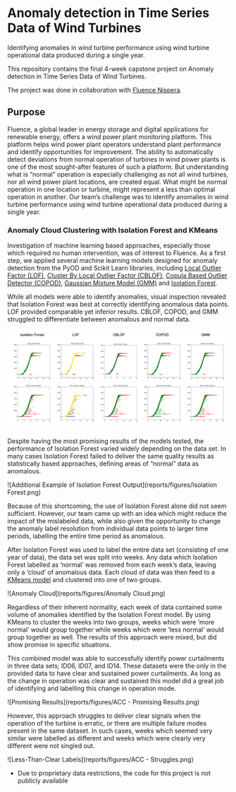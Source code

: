 # Anomaly detection in Time Series Data of Wind Turbines
Identifying anomalies in wind turbine performance using wind turbine operational data produced during a single year.

This repository contains the final 4-week capstone project on Anomaly detection in Time Series Data of Wind Turbines.

The project was done in collaboration with [Fluence Nispera](https://www.linkedin.com/company/nispera-ag/).

## Purpose

Fluence, a global leader in energy storage and digital applications for renewable energy, offers a wind power plant monitoring platform. This platform helps wind power plant operators understand plant performance and identify opportunities for improvement. The ability to automatically detect deviations from normal operation of turbines in wind power plants is one of the most sought-after features of such a platform. But understanding what is “normal” operation is especially challenging as not all wind turbines, nor all wind power plant locations, are created equal. What might be normal operation in one location or turbine, might represent a less than optimal operation in another. Our team’s challenge was to identify anomalies in wind turbine performance using wind turbine operational data produced during a single year.

### Anomaly Cloud Clustering with Isolation Forest and KMeans

Investigation of machine learning based approaches, especially those which required no human intervention, was of interest to Fluence. As a first step, we applied several machine learning models designed for anomaly detection from the PyOD and Scikit Learn libraries, including [Local Outlier Factor (LOF)](https://scikit-learn.org/stable/modules/generated/sklearn.neighbors.LocalOutlierFactor.html), [Cluster By Local Outlier Factor (CBLOF)](https://pyod.readthedocs.io/en/latest/pyod.models.html#module-pyod.models.cblof), [Copula Based Outlier Detector (COPOD)](https://pyod.readthedocs.io/en/latest/pyod.models.html#module-pyod.models.copod), [Gaussian Mixture Model (GMM)](https://pyod.readthedocs.io/en/latest/pyod.models.html#module-pyod.models.gmm) and [Isolation Forest](https://pyod.readthedocs.io/en/latest/pyod.models.html#module-pyod.models.iforest). 

While all models were able to identify anomalies, visual inspection revealed that Isolation Forest was best at correctly identifying anomalous data points. LOF provided comparable yet inferior results. CBLOF, COPOD, and GMM struggled to differentiate between anomalous and normal data. 

![Select Comparison of ML Model Outputs](/ML_Comparison.png)



Despite having the most promising results of the models tested, the performance of Isolation Forest varied widely depending on the data set. In many cases Isolation Forest failed to deliver the same quality results as statistically based approaches, defining areas of “normal” data as anomalous. 

![Additional Example of Isolation Forest Output](reports/figures/Isolation Forest.png)



Because of this shortcoming, the use of Isolation Forest alone did not seem sufficient. However, our team came up with an idea which might reduce the impact of the mislabeled data, while also given the opportunity to change the anomaly label resolution from individual data points to larger time periods, labelling the entire time period as anomalous. 

After Isolation Forest was used to label the entire data set (consisting of one year of data), the data set was split into weeks. Any data which Isolation Forest labelled as ‘normal’ was removed from each week’s data, leaving only a ‘cloud’ of anomalous data. Each cloud of data was then feed to a [KMeans model](https://scikit-learn.org/stable/modules/generated/sklearn.cluster.KMeans.html) and clustered into one of two groups. 

![Anomaly Cloud](reports/figures/Anomaly Cloud.png)


Regardless of their inherent normality, each week of data contained some volume of anomalies identified by the Isolation Forest model. By using KMeans to cluster the weeks into two groups, weeks which were ‘more normal’ would group together while weeks which were ‘less normal’ would group together as well. The results of this approach were mixed, but did show promise in specific situations.

This combined model was able to successfully identify power curtailments in three data sets; ID06, ID07, and ID14. These datasets were the only in the provided data to have clear and sustained power curtailments. As long as the change in operation was clear and sustained this model did a great job of identifying and labelling this change in operation mode. 
















![Promising Results](reports/figures/ACC - Promising Results.png)


However, this approach struggles to deliver clear signals when the operation of the turbine is erratic, or there are multiple failure modes present in the same dataset. In such cases, weeks which seemed very similar were labelled as different and weeks which were clearly very different were not singled out. 

![Less-Than-Clear Labels](reports/figures/ACC - Struggles.png)



* Due to proprietary data restrictions, the code for this project is not publicly available
